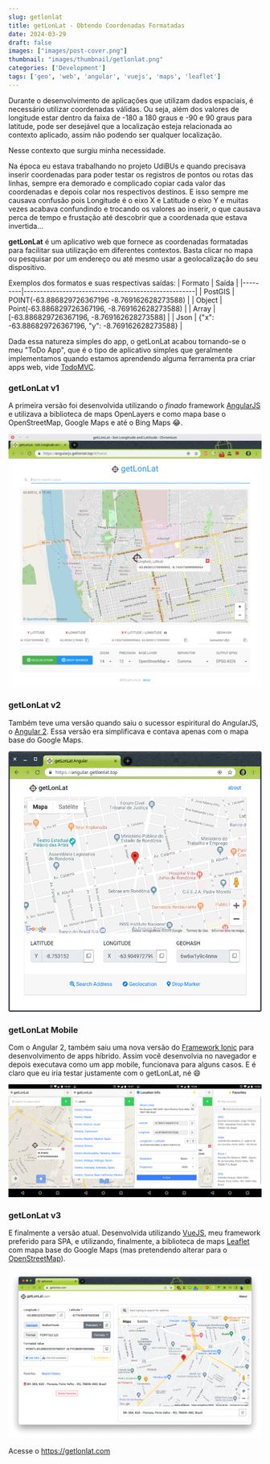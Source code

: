 ```yaml
---
slug: getlonlat
title: getLonLat - Obtendo Coordenadas Formatadas
date: 2024-03-29
draft: false
images: ["images/post-cover.png"]
thumbnail: "images/thumbnail/getlonlat.png"
categories: ['Development']
tags: ['geo', 'web', 'angular', 'vuejs', 'maps', 'leaflet']
---
```


Durante o desenvolvimento de aplicações que utilizam dados espaciais, é necessário utilizar coordenadas válidas.
Ou seja, além dos valores de longitude estar dentro da faixa de -180 a 180 graus e -90 e 90 graus para latitude,
pode ser desejável que a localização esteja relacionada ao contexto aplicado, assim não podendo ser qualquer localização.

Nesse contexto que surgiu minha necessidade.

Na época eu estava trabalhando no projeto UdiBUs e quando precisava inserir coordenadas para poder testar os registros de pontos ou rotas das linhas, 
sempre era demorado e complicado copiar cada valor das coordenadas e depois colar nos respectivos destinos.
E isso sempre me causava confusão pois Longitude é o eixo X e Latitude o eixo Y e muitas vezes acabava confundindo e trocando os valores ao inserir,
o que causava perca de tempo e frustação até descobrir que a coordenada que estava invertida...

**getLonLat** é um aplicativo web que fornece as coordenadas formatadas para facilitar sua utilização em diferentes contextos.
Basta clicar no mapa ou pesquisar por um endereço ou até mesmo usar a geolocalização do seu dispositivo.

Exemplos dos formatos e suas respectivas saídas:
| Formato | Saída                                               |
|---------|-----------------------------------------------------|
| PostGIS | POINT(-63.886829726367196 -8.769162628273588)       |
| Object  | Point(-63.886829726367196, -8.769162628273588)      |
| Array   | [-63.886829726367196, -8.769162628273588]           |
| Json    | {"x": -63.886829726367196, "y": -8.769162628273588} |

Dada essa natureza simples do app, o getLonLat acabou tornando-se o meu "ToDo App",
que é o tipo de aplicativo simples que geralmente implementamos quando estamos aprendendo alguma ferramenta pra criar apps web,
vide [TodoMVC](https://todomvc.com/).

### getLonLat v1

A primeira versão foi desenvolvida utilizando o *finado* framework [AngularJS](https://angularjs.org/) e
utilizava a biblioteca de maps OpenLayers e como mapa base o OpenStreetMap, Google Maps e até o Bing Maps :joy:.

![Primeira versão - AngularJS](images/angularjs.png)

### getLonLat v2

Também teve uma versão quando saiu o sucessor espiritural do AngularJS, o [Angular 2](https://angular.io/).
Essa versão era simplificava e contava apenas com o mapa base do Google Maps.

![Segunda versão - Angular](images/angular.png)

### getLonLat Mobile

Com o Angular 2, também saiu uma nova versão do [Framework Ionic](https://ionicframework.com/) para desenvolvimento de apps híbrido.
Assim você desenvolvia no navegador e depois executava como um app mobile, funcionava para alguns casos.
E é claro que eu iria testar justamente com o getLonLat, né :smile:

![Versão Mobile - Ionic](images/android.png)

### getLonLat v3

E finalmente a versão atual. Desenvolvida utilizando [VueJS](https://vuejs.org/), meu framework preferido para SPA,
e utilizando, finalmente, a biblioteca de maps [Leaflet](https://leafletjs.com/) com mapa base do Google Maps (mas pretendendo alterar para o [OpenStreetMap](https://www.openstreetmap.org/)).

![Versão 3 - VueJS](images/screenshot.png)


Acesse o https://getlonlat.com
